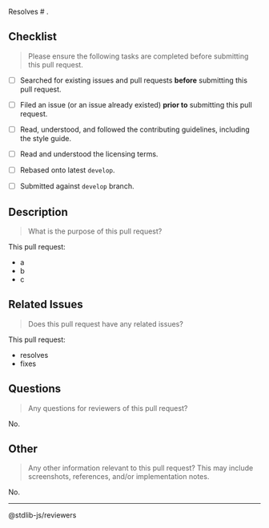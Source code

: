 Resolves # .

## Checklist

> Please ensure the following tasks are completed before submitting this pull request.

* [ ] Searched for existing issues and pull requests __before__ submitting this pull request.
* [ ] Filed an issue (or an issue already existed) __prior to__ submitting this pull request.
* [ ] Read, understood, and followed the contributing guidelines, including the style guide.
* [ ] Read and understood the licensing terms.
* [ ] Rebased onto latest `develop`.
* [ ] Submitted against `develop` branch.


## Description

> What is the purpose of this pull request?

This pull request:

* a
* b
* c


## Related Issues

> Does this pull request have any related issues?

This pull request:

* resolves 
* fixes


## Questions

> Any questions for reviewers of this pull request?

No.


## Other

> Any other information relevant to this pull request? This may include screenshots, references, and/or implementation notes.

No.


---

@stdlib-js/reviewers
